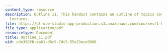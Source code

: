 ```yaml
---
content_type: resource
description: Outline 11. This handout contains an outline of topics covered in course
  lectures.
file: https://ol-ocw-studio-app-production.s3.amazonaws.com/courses/1-054-mechanics-and-design-of-concrete-structures-spring-2004/cde398fbea61d6c97dc555e23ace9866_Outline_11.pdf
file_type: application/pdf
resourcetype: Document
title: Outline_11.pdf
uid: cde398fb-ea61-d6c9-7dc5-55e23ace9866
---
```

